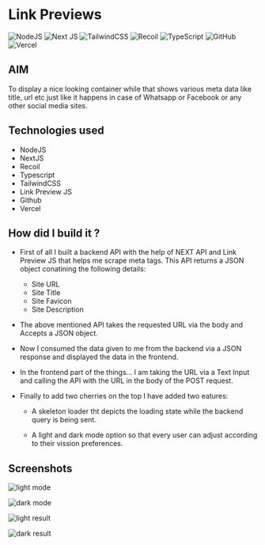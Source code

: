 # Link Previews

![NodeJS](https://img.shields.io/badge/node.js-6DA55F?style=for-the-badge&logo=node.js&logoColor=white)
![Next JS](https://img.shields.io/badge/Next-black?style=for-the-badge&logo=next.js&logoColor=whitev)
![TailwindCSS](https://img.shields.io/badge/tailwindcss-%2338B2AC.svg?style=for-the-badge&logo=tailwind-css&logoColor=white)
![Recoil](https://img.shields.io/badge/-Recoil-%233577E5?style=for-the-badge)
![TypeScript](https://img.shields.io/badge/typescript-%23007ACC.svg?style=for-the-badge&logo=typescript&logoColor=white)
![GitHub](https://img.shields.io/badge/github-%23121011.svg?style=for-the-badge&logo=github&logoColor=white)
![Vercel](https://img.shields.io/badge/vercel-%23000000.svg?style=for-the-badge&logo=vercel&logoColor=white)

## AIM

To display a nice looking container while that shows various meta data like title, url etc just like it happens in case of Whatsapp or Facebook or any other social media sites.

## Technologies used

- NodeJS
- NextJS
- Recoil
- Typescript
- TailwindCSS
- Link Preview JS
- Github
- Vercel

## How did I build it ?

- First of all I built a backend API with the help of NEXT API and Link Preview JS that helps me scrape meta tags. This API returns a JSON object conatining the following details:

  - Site URL
  - Site Title
  - Site Favicon
  - Site Description

- The above mentioned API takes the requested URL via the body and Accepts a JSON object.

- Now I consumed the data given to me from the backend via a JSON response and displayed the data in the frontend.

- In the frontend part of the things... I am taking the URL via a Text Input and calling the API with the URL in the body of the POST request.

- Finally to add two cherries on the top I have added two eatures:

  - A skeleton loader tht depicts the loading state while the backend query is being sent.

  - A light and dark mode option so that every user can adjust according to their vission preferences.

## Screenshots

![light mode]("https://github.com/Ankan002/link-previewer-findcoder/blob/main/assets/screenshots/light-scr.png")

![dark mode]("https://github.com/Ankan002/link-previewer-findcoder/blob/main/assets/screenshots/src-dark.png")

![light result]("https://github.com/Ankan002/link-previewer-findcoder/blob/main/assets/screenshots/light-result.png")

![dark result]("https://github.com/Ankan002/link-previewer-findcoder/blob/main/assets/screenshots/dark-result.png")
